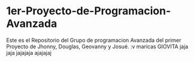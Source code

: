 # 1er-Proyecto-de-Programacion-Avanzada
Este es el Repositorio del Grupo de programacion Avanzada del primer Proyecto de Jhonny, Douglas, Geovanny y Josué. :v
maricas
GIOVITA
jaja
jaja
jajajaja
ajajajaj

